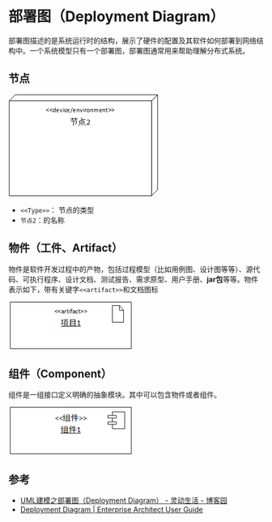 # 部署图（Deployment Diagram）

部署图描述的是系统运行时的结构，展示了硬件的配置及其软件如何部署到网络结构中。一个系统模型只有一个部署图，部署图通常用来帮助理解分布式系统。

## 节点

![image-20210303112427821](images/Deployment-Diagram/image-20210303112427821.png)

- `<<Type>>`： 节点的类型
- `节点2`：的名称

## 物件（工件、Artifact）

 物件是软件开发过程中的产物，包括过程模型（比如用例图、设计图等等）、源代码、可执行程序、设计文档、测试报告、需求原型、用户手册、**jar包**等等。物件表示如下，带有关键字`<<artifact>>`和文档图标

![image-20210303144944178](images/Deployment-Diagram/image-20210303144944178.png)

## 组件（Component）

组件是一组接口定义明确的抽象模块。其中可以包含物件或者组件。

![image-20210303150707322](images/Deployment-Diagram/image-20210303150707322.png)

## 参考

- [UML建模之部署图（Deployment Diagram） - 灵动生活 - 博客园](https://www.cnblogs.com/ywqu/archive/2009/12/21/1628545.html)
- [Deployment Diagram | Enterprise Architect User Guide](https://sparxsystems.com.au/enterprise_architect_user_guide/14.0/model_domains/deploymentdiagram.html)

